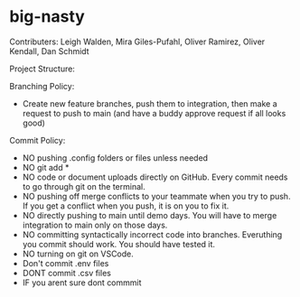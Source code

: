 # big-nasty
Contributers: Leigh Walden, Mira Giles-Pufahl, Oliver Ramirez, Oliver Kendall, Dan Schmidt

Project Structure:

Branching Policy:
- Create new feature branches, push them to integration, then make a request to push to main (and have a buddy approve request if all looks good)

Commit Policy: 
- NO pushing .config folders or files unless needed
- NO git add *
- NO code or document uploads directly on GitHub. Every commit needs to go through
git on the terminal.
- NO pushing off merge conflicts to your teammate when you try to push. If you get
a conflict when you push, it is on you to fix it.
- NO directly pushing to main until demo days. You will have to merge integration
to main only on those days.
- NO committing syntactically incorrect code into branches. Everuthing you commit
should work. You should have tested it.
- NO turning on git on VSCode.
- Don't commit .env files
- DONT commit .csv files 
- IF you arent sure dont commmit
